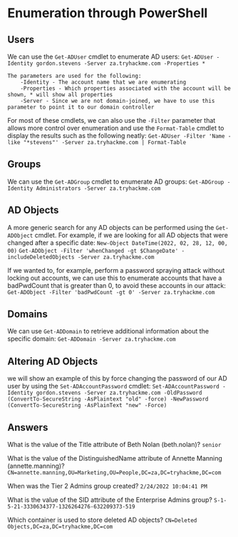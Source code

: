 # Enumeration through PowerShell

## Users
We can use the `Get-ADUser` cmdlet to enumerate AD users:
`Get-ADUser -Identity gordon.stevens -Server za.tryhackme.com -Properties *`

```shell
The parameters are used for the following:
	-Identity - The account name that we are enumerating
	-Properties - Which properties associated with the account will be shown, * will show all properties
	-Server - Since we are not domain-joined, we have to use this parameter to point it to our domain controller
```

For most of these cmdlets, we can also use the `-Filter` parameter that allows more control over enumeration and use the `Format-Table` cmdlet to display the results such as the following neatly:
`Get-ADUser -Filter 'Name -like "*stevens"' -Server za.tryhackme.com | Format-Table`

## Groups
We can use the `Get-ADGroup` cmdlet to enumerate AD groups:
`Get-ADGroup -Identity Administrators -Server za.tryhackme.com`

## AD Objects
A more generic search for any AD objects can be performed using the `Get-ADObject` cmdlet. For example, if we are looking for all AD objects that were changed after a specific date:
`New-Object DateTime(2022, 02, 28, 12, 00, 00)`
`Get-ADObject -Filter 'whenChanged -gt $ChangeDate' -includeDeletedObjects -Server za.tryhackme.com`

If we wanted to, for example, perform a password spraying attack without locking out accounts, we can use this to enumerate accounts that have a badPwdCount that is greater than 0, to avoid these accounts in our attack:
`Get-ADObject -Filter 'badPwdCount -gt 0' -Server za.tryhackme.com`

## Domains
We can use `Get-ADDomain` to retrieve additional information about the specific domain:
`Get-ADDomain -Server za.tryhackme.com`

## Altering AD Objects
we will show an example of this by force changing the password of our AD user by using the `Set-ADAccountPassword` cmdlet:
```Set-ADAccountPassword -Identity gordon.stevens -Server za.tryhackme.com -OldPassword (ConvertTo-SecureString -AsPlaintext "old" -force) -NewPassword (ConvertTo-SecureString -AsPlainText "new" -Force)```
## Answers
What is the value of the Title attribute of Beth Nolan (beth.nolan)?
`senior`

What is the value of the DistinguishedName attribute of Annette Manning (annette.manning)?
`CN=annette.manning,OU=Marketing,OU=People,DC=za,DC=tryhackme,DC=com`

When was the Tier 2 Admins group created?
`2/24/2022 10:04:41 PM`

What is the value of the SID attribute of the Enterprise Admins group?
`S-1-5-21-3330634377-1326264276-632209373-519`

Which container is used to store deleted AD objects?
`CN=Deleted Objects,DC=za,DC=tryhackme,DC=com`

